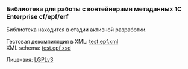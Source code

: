 ### Библиотека для работы с контейнерами метаданных 1C Enterprise cf/epf/erf

Библиотека находится в стадии активной разработки.

Тестовая декомпиляция в XML: [test.epf.xml](./test.epf.xml)
<br>
XML schema: [test.epf.xsd](./test.epf.xsd)


Лицензия: [LGPLv3](./LICENSE.TXT)
